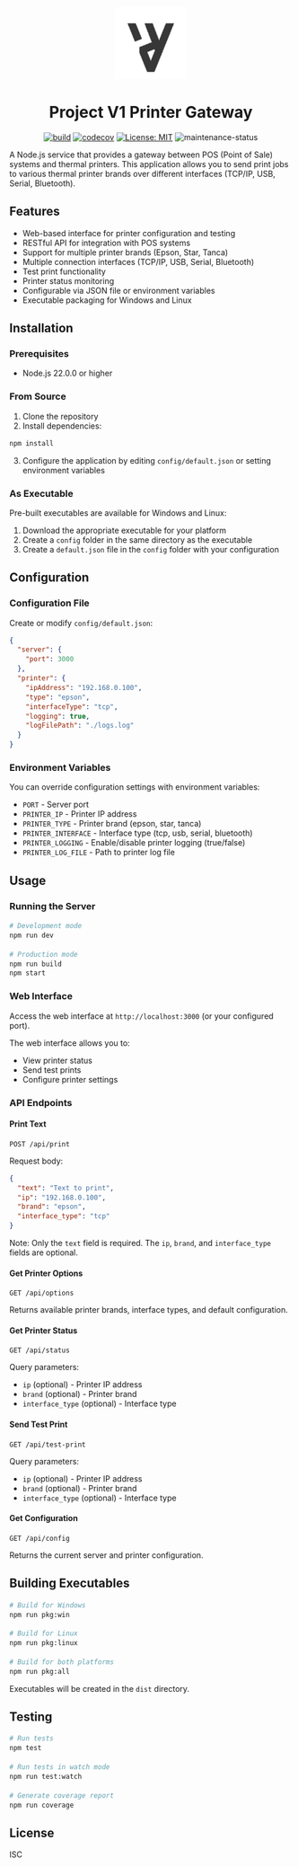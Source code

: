 <p align="center">
    <a href="https://github.com/Reterics/project_v1">
        <img src="./public/logo.png" alt="Project V1">
    </a>
</p>
<h1 align="center">Project V1 Printer Gateway</h1>

<div align="center">

[![build](https://github.com/Reterics/pv1_printer_gateway/actions/workflows/npm-build-test.yml/badge.svg)](https://github.com/Reterics/pv1_printer_gateway/actions/workflows/npm-build-test.yml) [![codecov](https://codecov.io/github/Reterics/pv1_printer_gateway/graph/badge.svg?token=MZLXTLPJSN)](https://codecov.io/github/Reterics/pv1_printer_gateway) [![License: MIT](https://img.shields.io/badge/License-MIT-yellow.svg)](https://opensource.org/licenses/MIT) ![maintenance-status](https://img.shields.io/badge/maintenance-actively--developed-brightgreen.svg)

</div>
A Node.js service that provides a gateway between POS (Point of Sale) systems and thermal printers. This application allows you to send print jobs to various thermal printer brands over different interfaces (TCP/IP, USB, Serial, Bluetooth).

## Features

- Web-based interface for printer configuration and testing
- RESTful API for integration with POS systems
- Support for multiple printer brands (Epson, Star, Tanca)
- Multiple connection interfaces (TCP/IP, USB, Serial, Bluetooth)
- Test print functionality
- Printer status monitoring
- Configurable via JSON file or environment variables
- Executable packaging for Windows and Linux

## Installation

### Prerequisites

- Node.js 22.0.0 or higher

### From Source

1. Clone the repository
2. Install dependencies:

```bash
npm install
```

3. Configure the application by editing `config/default.json` or setting environment variables

### As Executable

Pre-built executables are available for Windows and Linux:

1. Download the appropriate executable for your platform
2. Create a `config` folder in the same directory as the executable
3. Create a `default.json` file in the `config` folder with your configuration

## Configuration

### Configuration File

Create or modify `config/default.json`:

```json
{
  "server": {
    "port": 3000
  },
  "printer": {
    "ipAddress": "192.168.0.100",
    "type": "epson",
    "interfaceType": "tcp",
    "logging": true,
    "logFilePath": "./logs.log"
  }
}
```

### Environment Variables

You can override configuration settings with environment variables:

- `PORT` - Server port
- `PRINTER_IP` - Printer IP address
- `PRINTER_TYPE` - Printer brand (epson, star, tanca)
- `PRINTER_INTERFACE` - Interface type (tcp, usb, serial, bluetooth)
- `PRINTER_LOGGING` - Enable/disable printer logging (true/false)
- `PRINTER_LOG_FILE` - Path to printer log file

## Usage

### Running the Server

```bash
# Development mode
npm run dev

# Production mode
npm run build
npm start
```

### Web Interface

Access the web interface at `http://localhost:3000` (or your configured port).

The web interface allows you to:
- View printer status
- Send test prints
- Configure printer settings

### API Endpoints

#### Print Text

```
POST /api/print
```

Request body:
```json
{
  "text": "Text to print",
  "ip": "192.168.0.100",
  "brand": "epson",
  "interface_type": "tcp"
}
```

Note: Only the `text` field is required. The `ip`, `brand`, and `interface_type` fields are optional.

#### Get Printer Options

```
GET /api/options
```

Returns available printer brands, interface types, and default configuration.

#### Get Printer Status

```
GET /api/status
```

Query parameters:
- `ip` (optional) - Printer IP address
- `brand` (optional) - Printer brand
- `interface_type` (optional) - Interface type

#### Send Test Print

```
GET /api/test-print
```

Query parameters:
- `ip` (optional) - Printer IP address
- `brand` (optional) - Printer brand
- `interface_type` (optional) - Interface type

#### Get Configuration

```
GET /api/config
```

Returns the current server and printer configuration.

## Building Executables

```bash
# Build for Windows
npm run pkg:win

# Build for Linux
npm run pkg:linux

# Build for both platforms
npm run pkg:all
```

Executables will be created in the `dist` directory.

## Testing

```bash
# Run tests
npm test

# Run tests in watch mode
npm run test:watch

# Generate coverage report
npm run coverage
```

## License

ISC
